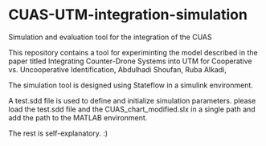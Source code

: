 # CUAS-UTM-integration-simulation
Simulation and evaluation tool for the integration of the CUAS 

This repository contains a tool for experiminting the model described in the paper titled Integrating Counter-Drone Systems into UTM for Cooperative vs. Uncooperative Identification, Abdulhadi Shoufan, Ruba Alkadi, 

The simulation tool is designed using Stateflow in a simulink environment. 

A test.sdd file is used to define and initialize simulation parameters. 
please load the test.sdd file and the CUAS_chart_modified.slx in a single path and add the path to the MATLAB environment. 

The rest is self-explanatory. 
:) 
